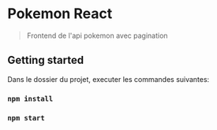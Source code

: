 # Pokemon React

> Frontend de l'api pokemon avec pagination

## Getting started

Dans le dossier du projet, executer les commandes suivantes:

### `npm install`

### `npm start`
